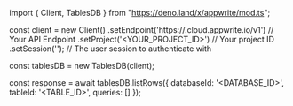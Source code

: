 import { Client, TablesDB } from "https://deno.land/x/appwrite/mod.ts";

const client = new Client()
    .setEndpoint('https://<REGION>.cloud.appwrite.io/v1') // Your API Endpoint
    .setProject('<YOUR_PROJECT_ID>') // Your project ID
    .setSession(''); // The user session to authenticate with

const tablesDB = new TablesDB(client);

const response = await tablesDB.listRows({
    databaseId: '<DATABASE_ID>',
    tableId: '<TABLE_ID>',
    queries: []
});
